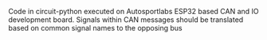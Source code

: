 Code in circuit-python executed on Autosportlabs ESP32 based CAN and IO development board.
Signals within CAN messages should be translated based on common signal names to the opposing bus
